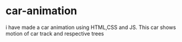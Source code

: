# car-animation
i have made a car animation using HTML,CSS and JS.
This car shows motion of car track and respective trees
